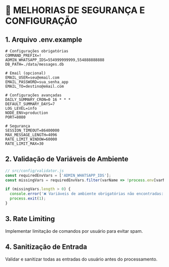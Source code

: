 # 🔐 MELHORIAS DE SEGURANÇA E CONFIGURAÇÃO

## 1. Arquivo .env.example
```env
# Configurações obrigatórias
COMMAND_PREFIX=!
ADMIN_WHATSAPP_IDS=554999999999,554888888888
DB_PATH=./data/messages.db

# Email (opcional)
EMAIL_USER=seu@email.com
EMAIL_PASSWORD=sua_senha_app
EMAIL_TO=destino@email.com

# Configurações avançadas
DAILY_SUMMARY_CRON=0 16 * * *
DEFAULT_SUMMARY_DAYS=7
LOG_LEVEL=info
NODE_ENV=production
PORT=8080

# Segurança
SESSION_TIMEOUT=86400000
MAX_MESSAGE_LENGTH=4096
RATE_LIMIT_WINDOW=60000
RATE_LIMIT_MAX=30
```

## 2. Validação de Variáveis de Ambiente
```javascript
// src/config/validator.js
const requiredEnvVars = ['ADMIN_WHATSAPP_IDS'];
const missingVars = requiredEnvVars.filter(varName => !process.env[varName]);

if (missingVars.length > 0) {
  console.error('❌ Variáveis de ambiente obrigatórias não encontradas:', missingVars);
  process.exit(1);
}
```

## 3. Rate Limiting
Implementar limitação de comandos por usuário para evitar spam.

## 4. Sanitização de Entrada
Validar e sanitizar todas as entradas do usuário antes do processamento.
